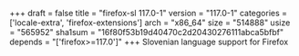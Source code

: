 +++
draft = false
title = "firefox-sl 117.0-1"
version = "117.0-1"
categories = ['locale-extra', 'firefox-extensions']
arch = "x86_64"
size = "514888"
usize = "565952"
sha1sum = "16f80f53b19d40470c2d20430276111abca5bfbf"
depends = "['firefox>=117.0']"
+++
Slovenian language support for Firefox